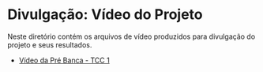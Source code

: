 # Divulgação: Vídeo do Projeto

Neste diretório contém os arquivos de vídeo produzidos para divulgação do projeto e seus resultados.

- [Vídeo da Pré Banca - TCC 1](./Video-PreBanca_Atividade_A7.mp4)
